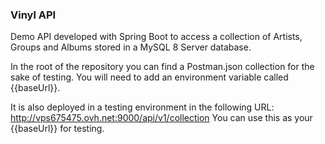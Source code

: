 ### Vinyl API

Demo API developed with Spring Boot to access a collection of Artists, Groups and Albums stored in a MySQL 8 Server database.

In the root of the repository you can find a Postman.json collection for the sake of testing. You will need to add an environment variable called {{baseUrl}}.

It is also deployed in a testing environment in the following URL: http://vps675475.ovh.net:9000/api/v1/collection
You can use this as your {{baseUrl}} for testing.
